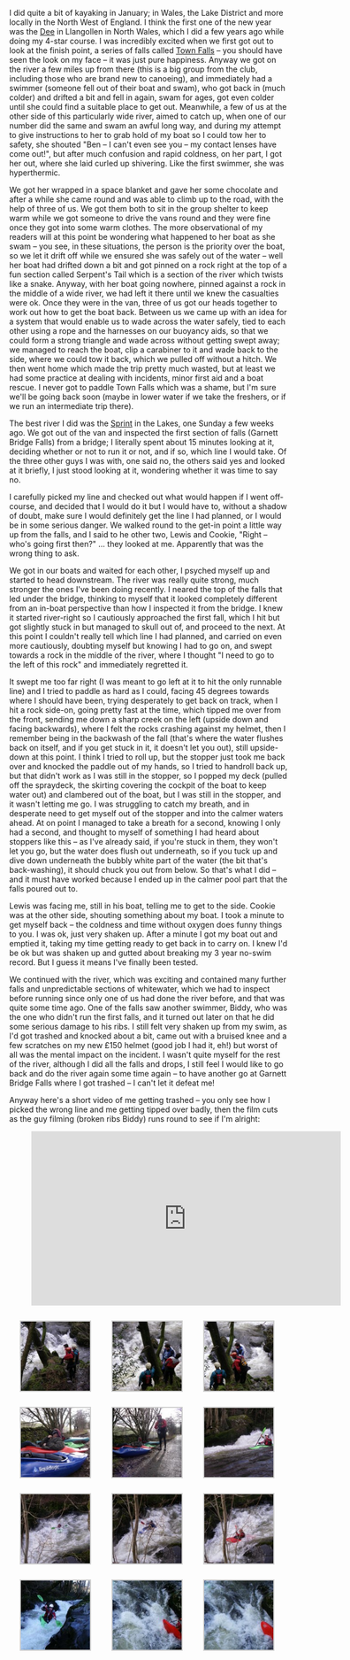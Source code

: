 I did quite a bit of kayaking in January; in Wales, the Lake District and more locally in the North
West of England. I think the first one of the new year was
the [Dee](http://www.ukriversguidebook.co.uk/nwales/dee.htm) in Llangollen in North Wales, which I
did a few years ago while doing my 4-star course. I was incredibly excited when we first got out to
look at the finish point, a series of falls called [Town
Falls](http://www.ukriversguidebook.co.uk/nwales/deetownfalls.htm) – you should have seen the look
on my face – it was just pure happiness. Anyway we got on the river a few miles up from there (this
is a big group from the club, including those who are brand new to canoeing), and immediately had a
swimmer (someone fell out of their boat and swam), who got back in (much colder) and drifted a bit
and fell in again, swam for ages, got even colder until she could find a suitable place to get out.
Meanwhile, a few of us at the other side of this particularly wide river, aimed to catch up, when
one of our number did the same and swam an awful long way, and during my attempt to give
instructions to her to grab hold of my boat so I could tow her to safety, she shouted "Ben – I can't
even see you – my contact lenses have come out!", but after much confusion and rapid coldness, on
her part, I got her out, where she laid curled up shivering. Like the first swimmer, she was
hyperthermic.

We got her wrapped in a space blanket and gave her some chocolate and after a while she came round
and was able to climb up to the road, with the help of three of us. We got them both to sit in the
group shelter to keep warm while we got someone to drive the vans round and they were fine once they
got into some warm clothes. The more observational of my readers will at this point be wondering
what happened to her boat as she swam – you see, in these situations, the person is the priority
over the boat, so we let it drift off while we ensured she was safely out of the water – well her
boat had drifted down a bit and got pinned on a rock right at the top of a fun section called
Serpent's Tail which is a section of the river which twists like a snake. Anyway, with her boat
going nowhere, pinned against a rock in the middle of a wide river, we had left it there until we
knew the casualties were ok. Once they were in the van, three of us got our heads together to work
out how to get the boat back. Between us we came up with an idea for a system that would enable us
to wade across the water safely, tied to each other using a rope and the harnesses on our buoyancy
aids, so that we could form a strong triangle and wade across without getting swept away; we managed
to reach the boat, clip a carabiner to it and wade back to the side, where we could tow it back,
which we pulled off without a hitch. We then went home which made the trip pretty much wasted, but
at least we had some practice at dealing with incidents, minor first aid and a boat rescue. I never
got to paddle Town Falls which was a shame, but I'm sure we'll be going back soon (maybe in lower
water if we take the freshers, or if we run an intermediate trip there).

The best river I did was the [Sprint](http://www.ukriversguidebook.co.uk/nwengland/sprint.htm) in
the Lakes, one Sunday a few weeks ago. We got out of the van and inspected the first section of
falls (Garnett Bridge Falls) from a bridge; I literally spent about 15 minutes looking at it,
deciding whether or not to run it or not, and if so, which line I would take. Of the three other
guys I was with, one said no, the others said yes and looked at it briefly, I just stood looking at
it, wondering whether it was time to say no.

I carefully picked my line and checked out what would happen if I went off-course, and decided that
I would do it but I would have to, without a shadow of doubt, make sure I would definitely get the
line I had planned, or I would be in some serious danger. We walked round to the get-in point a
little way up from the falls, and I said to he other two, Lewis and Cookie, "Right – who's going
first then?" ... they looked at me. Apparently that was the wrong thing to ask.

We got in our boats and waited for each other, I psyched myself up and started to head downstream.
The river was really quite strong, much stronger the ones I've been doing recently. I neared the top
of the falls that led under the bridge, thinking to myself that it looked completely different from
an in-boat perspective than how I inspected it from the bridge. I knew it started river-right so I
cautiously approached the first fall, which I hit but got slightly stuck in but managed to skull out
of, and proceed to the next. At this point I couldn't really tell which line I had planned, and
carried on even more cautiously, doubting myself but knowing I had to go on, and swept towards a
rock in the middle of the river, where I thought "I need to go to the left of this rock" and
immediately regretted it.

It swept me too far right (I was meant to go left at it to hit the only runnable line) and I tried
to paddle as hard as I could, facing 45 degrees towards where I should have been, trying desperately
to get back on track, when I hit a rock side-on, going pretty fast at the time, which tipped me over
from the front, sending me down a sharp creek on the left (upside down and facing backwards), where
I felt the rocks crashing against my helmet, then I remember being in the backwash of the fall
(that's where the water flushes back on itself, and if you get stuck in it, it doesn't let you out),
still upside-down at this point. I think I tried to roll up, but the stopper just took me back over
and knocked the paddle out of my hands, so I tried to handroll back up, but that didn't work as I
was still in the stopper, so I popped my deck (pulled off the spraydeck, the skirting covering the
cockpit of the boat to keep water out) and clambered out of the boat, but I was still in the
stopper, and it wasn't letting me go. I was struggling to catch my breath, and in desperate need to
get myself out of the stopper and into the calmer waters ahead. At on point I managed to take a
breath for a second, knowing I only had a second, and thought to myself of something I had heard
about stoppers like this – as I've already said, if you're stuck in them, they won't let you go, but
the water does flush out underneath, so if you tuck up and dive down underneath the bubbly white
part of the water (the bit that's back-washing), it should chuck you out from below. So that's what
I did – and it must have worked because I ended up in the calmer pool part that the falls poured out
to.

Lewis was facing me, still in his boat, telling me to get to the side. Cookie was at the other side,
shouting something about my boat. I took a minute to get myself back – the coldness and time without
oxygen does funny things to you. I was ok, just very shaken up. After a minute I got my boat out and
emptied it, taking my time getting ready to get back in to carry on. I knew I'd be ok but was shaken
up and gutted about breaking my 3 year no-swim record. But I guess it means I've finally been
tested.

We continued with the river, which was exciting and contained many further falls and unpredictable
sections of whitewater, which we had to inspect before running since only one of us had done the
river before, and that was quite some time ago. One of the falls saw another swimmer, Biddy, who was
the one who didn't run the first falls, and it turned out later on that he did some serious damage
to his ribs. I still felt very shaken up from my swim, as I'd got trashed and knocked about a bit,
came out with a bruised knee and a few scratches on my new £150 helmet (good job I had it, eh!) but
worst of all was the mental impact on the incident. I wasn't quite myself for the rest of the river,
although I did all the falls and drops, I still feel I would like to go back and do the river again
some time again – to have another go at Garnett Bridge Falls where I got trashed – I can't let it
defeat me!

Anyway here's a short video of me getting trashed – you only see how I picked the wrong line and me
getting tipped over badly, then the film cuts as the guy filming (broken ribs Biddy) runs round to
see if I'm alright:

<figure class="wp-block-image">
<iframe width="560" height="315" src="https://www.youtube.com/embed/oPTsIS-IJ6I?si=bRK0m92ozhnIBO1a" title="YouTube video player" frameborder="0" allow="accelerometer; autoplay; clipboard-write; encrypted-media; gyroscope; picture-in-picture; web-share" referrerpolicy="strict-origin-when-cross-origin" allowfullscreen></iframe>
</figure>

<p>
<style type="text/css">
			#gallery-38 {
				margin: auto;
			}
			#gallery-38 .gallery-item {
				float: left;
				margin-top: 10px;
				text-align: center;
				width: 33%;
			}
			#gallery-38 img {
				border: 2px solid #cfcfcf;
			}
			#gallery-38 .gallery-caption {
				margin-left: 0;
			}
			/* see gallery_shortcode() in wp-includes/media.php */
		</style>
<div class="gallery galleryid-1304 gallery-columns-3 gallery-size-thumbnail" id="gallery-38"><dl class="gallery-item">
<dt class="gallery-icon landscape">
<img alt="" class="attachment-thumbnail size-thumbnail" decoding="async" height="125" loading="lazy" src="images/IMGP3376-150x150.jpg" width="125"/>
</dt></dl><dl class="gallery-item">
<dt class="gallery-icon landscape">
<img alt="" class="attachment-thumbnail size-thumbnail" decoding="async" height="125" loading="lazy" src="images/IMGP3379-150x150.jpg" width="125"/>
</dt></dl><dl class="gallery-item">
<dt class="gallery-icon portrait">
<img alt="" class="attachment-thumbnail size-thumbnail" decoding="async" height="125" loading="lazy" src="images/IMGP3380-150x150.jpg" width="125"/>
</dt></dl><br style="clear: both"/><dl class="gallery-item">
<dt class="gallery-icon landscape">
<img alt="" class="attachment-thumbnail size-thumbnail" decoding="async" height="125" loading="lazy" src="images/IMGP3382-150x150.jpg" width="125"/>
</dt></dl><dl class="gallery-item">
<dt class="gallery-icon landscape">
<img alt="" class="attachment-thumbnail size-thumbnail" decoding="async" height="125" loading="lazy" src="images/IMGP3384-150x150.jpg" width="125"/>
</dt></dl><dl class="gallery-item">
<dt class="gallery-icon landscape">
<img alt="" class="attachment-thumbnail size-thumbnail" decoding="async" height="125" loading="lazy" src="images/IMGP3392-150x150.jpg" width="125"/>
</dt></dl><br style="clear: both"/><dl class="gallery-item">
<dt class="gallery-icon landscape">
<img alt="" class="attachment-thumbnail size-thumbnail" decoding="async" height="125" loading="lazy" src="images/IMGP3397-150x150.jpg" width="125"/>
</dt></dl><dl class="gallery-item">
<dt class="gallery-icon landscape">
<img alt="" class="attachment-thumbnail size-thumbnail" decoding="async" height="125" loading="lazy" src="images/IMGP3398-150x150.jpg" width="125"/>
</dt></dl><dl class="gallery-item">
<dt class="gallery-icon landscape">
<img alt="" class="attachment-thumbnail size-thumbnail" decoding="async" height="125" loading="lazy" src="images/IMGP3399-150x150.jpg" width="125"/>
</dt></dl><br style="clear: both"/><dl class="gallery-item">
<dt class="gallery-icon landscape">
<img alt="" class="attachment-thumbnail size-thumbnail" decoding="async" height="125" loading="lazy" src="images/lewb-150x150.jpg" width="125"/>
</dt></dl><dl class="gallery-item">
<dt class="gallery-icon landscape">
<img alt="" class="attachment-thumbnail size-thumbnail" decoding="async" height="125" loading="lazy" sizes="auto, (max-width: 125px) 100vw, 125px" src="images/trashed-125x125.jpg" width="125"/>
</dt></dl><dl class="gallery-item">
<dt class="gallery-icon landscape">
<img alt="" class="attachment-thumbnail size-thumbnail" decoding="async" height="125" loading="lazy" src="images/trashed2-150x150.jpg" width="125"/>
</dt></dl><br style="clear: both"/>
</div>
</p>

